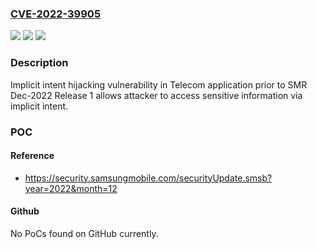 ### [CVE-2022-39905](https://cve.mitre.org/cgi-bin/cvename.cgi?name=CVE-2022-39905)
![](https://img.shields.io/static/v1?label=Product&message=Samsung%20Mobile%20Devices&color=blue)
![](https://img.shields.io/static/v1?label=Version&message=Q(10)%2C%20R(11)%2C%20S(12)%2C%20T(13)%3C%20SMR%20Dec-2022%20Release%201%20&color=brighgreen)
![](https://img.shields.io/static/v1?label=Vulnerability&message=CWE-285%3A%20Improper%20Authorization&color=brighgreen)

### Description

Implicit intent hijacking vulnerability in Telecom application prior to SMR Dec-2022 Release 1 allows attacker to access sensitive information via implicit intent.

### POC

#### Reference
- https://security.samsungmobile.com/securityUpdate.smsb?year=2022&month=12

#### Github
No PoCs found on GitHub currently.


